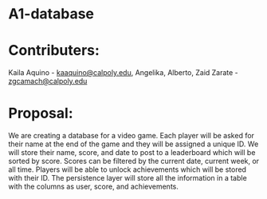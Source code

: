 # A1-database
# Contributers:
Kaila Aquino - kaaquino@calpoly.edu, 
Angelika, 
Alberto, 
Zaid Zarate - zgcamach@calpoly.edu


# Proposal: 
We are creating a database for a video game. Each player will be asked for their name at the end of the game and they will be assigned a unique ID. We will store their name, score, and date to post to a leaderboard which will be sorted by score. Scores can be filtered by the current date, current week, or all time. Players will be able to unlock achievements which will be stored with their ID. The persistence layer will store all the information in a table with the columns as user, score, and achievements.
